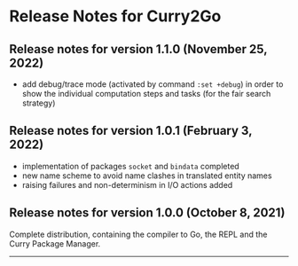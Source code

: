 Release Notes for Curry2Go
==========================

Release notes for version 1.1.0 (November 25, 2022)
---------------------------------------------------

- add debug/trace mode (activated by command `:set +debug`)
  in order to show the individual computation steps and tasks
  (for the fair search strategy)

Release notes for version 1.0.1 (February 3, 2022)
--------------------------------------------------

- implementation of packages `socket` and `bindata` completed
- new name scheme to avoid name clashes in translated entity names
- raising failures and non-determinism in I/O actions added


Release notes for version 1.0.0 (October 8, 2021)
-------------------------------------------------

Complete distribution, containing the compiler to Go,
the REPL and the Curry Package Manager.

-------------------------------------------------------------------------

